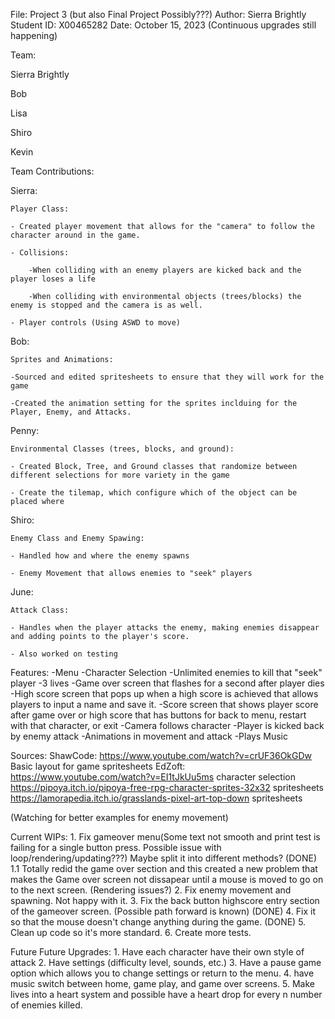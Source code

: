 File: Project 3 (but also Final Project Possibly???)
Author: Sierra Brightly
Student ID: X00465282
Date: October 15, 2023 (Continuous upgrades still happening)


Team:

Sierra Brightly

Bob

Lisa

Shiro

Kevin


Team Contributions:

Sierra: 

    Player Class:
    
    - Created player movement that allows for the "camera" to follow the character around in the game. 
    
    - Collisions:
    
        -When colliding with an enemy players are kicked back and the player loses a life
        
        -When colliding with environmental objects (trees/blocks) the enemy is stopped and the camera is as well. 
        
    - Player controls (Using ASWD to move)

    
Bob: 

    Sprites and Animations:
    
    -Sourced and edited spritesheets to ensure that they will work for the game
    
    -Created the animation setting for the sprites inclduing for the Player, Enemy, and Attacks. 


Penny:

    Environmental Classes (trees, blocks, and ground):
    
    - Created Block, Tree, and Ground classes that randomize between different selections for more variety in the game
    
    - Create the tilemap, which configure which of the object can be placed where
    
    
Shiro:

    Enemy Class and Enemy Spawing:
    
    - Handled how and where the enemy spawns
    
    - Enemy Movement that allows enemies to "seek" players
    
    
June:

    Attack Class:
    
    - Handles when the player attacks the enemy, making enemies disappear and adding points to the player's score. 
    
    - Also worked on testing 
    
    

Features:
-Menu
-Character Selection
-Unlimited enemies to kill that "seek" player
-3 lives
-Game over screen that flashes for a second after player dies
-High score screen that pops up when a high score is achieved that allows players to input a name and save it. 
-Score screen that shows player score after game over or high score that has buttons for back to menu, restart with that character, or exit
-Camera follows character
-Player is kicked back by enemy attack
-Animations in movement and attack
-Plays Music

Sources:
ShawCode: https://www.youtube.com/watch?v=crUF36OkGDw
    Basic layout for game
    spritesheets
EdZoft: https://www.youtube.com/watch?v=EI1tJkUu5ms
    character selection
https://pipoya.itch.io/pipoya-free-rpg-character-sprites-32x32
    spritesheets
https://lamorapedia.itch.io/grasslands-pixel-art-top-down
    spritesheets

(Watching for better examples for enemy movement)


Current WIPs:
    1. Fix gameover menu(Some text not smooth and print test is failing for a single button press. Possible issue with loop/rendering/updating???) Maybe split it into different methods? (DONE)
        1.1 Totally redid the game over section and this created a new problem that makes the Game over screen not dissapear until a mouse is moved to go on to the next screen. (Rendering issues?)
    2. Fix enemy movement and spawning. Not happy with it.
    3. Fix the back button highscore entry section of the gameover screen. (Possible path forward is known) (DONE)
    4. Fix it so that the mouse doesn't change anything during the game. (DONE)
    5. Clean up code so it's more standard. 
    6. Create more tests.

Future Future Upgrades:
    1. Have each character have their own style of attack
    2. Have settings (difficulty level, sounds, etc.)
    3. Have a pause game option which allows you to change settings or return to the menu. 
    4. have music switch between home, game play, and game over screens. 
    5. Make lives into a heart system and possible have a heart drop for every n number of enemies killed. 


    


